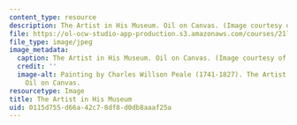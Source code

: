 ```yaml
---
content_type: resource
description: The Artist in His Museum. Oil on Canvas. (Image courtesy of wikipedia.org.)
file: https://ol-ocw-studio-app-production.s3.amazonaws.com/courses/21l-705-major-authors-americas-literary-scientists-fall-2010/0115d755d66a42c78df8d0db8aaaf25a_21l-705f10-th.jpg
file_type: image/jpeg
image_metadata:
  caption: The Artist in His Museum. Oil on Canvas. (Image courtesy of [wikipedia.org](http://upload.wikimedia.org/wikipedia/commons/c/c8/C_W_Peale_-_The_Artist_in_His_Museum.jpg).)
  credit: ''
  image-alt: Painting by Charles Willson Peale (1741-1827). The Artist in His Museum.
    Oil on Canvas.
resourcetype: Image
title: The Artist in His Museum
uid: 0115d755-d66a-42c7-8df8-d0db8aaaf25a
---
```

